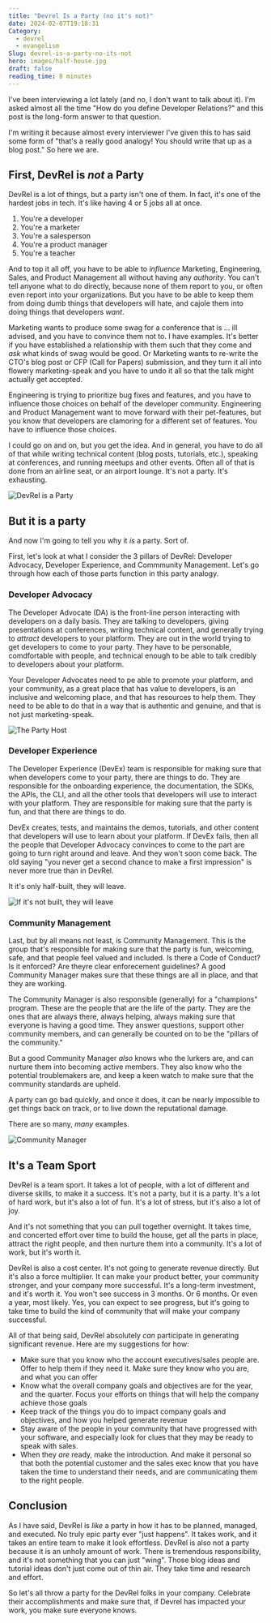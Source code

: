 ```yaml
---
title: "Devrel Is a Party (no it's not)"
date: 2024-02-07T19:18:31
Category:
  - devrel
  - evangelism
Slug: devrel-is-a-party-no-its-not
hero: images/half-house.jpg
draft: false
reading_time: 8 minutes
---
```


I've been interviewing a lot lately (and no, I don't want to talk about it). I'm asked almost all the time "How do you define Developer Relations?" and this post is the long-form answer to that question.

I'm writing it because almost every interviewer I've given this to has said some form of "that's a really good analogy! You should write that up as a blog post." So here we are.

## First, DevRel is _not_ a Party

DevRel is a lot of things, but a party isn't one of them. In fact, it's one of the hardest jobs in tech. It's like having 4 or 5 jobs all at once.
1. You're a developer
2. You're a marketer
3. You're a salesperson
4. You're a product manager
5. You're a teacher

And to top it all off, you have to be able to *influence* Marketing, Engineering, Sales, and Product Management all without having any *authority*. You can't tell anyone what to do directly, because none of them report to you, or often even report into your organizations. But you have to be able to keep them from doing dumb things that developers will hate, and cajole them into doing things that developers *want*.

Marketing wants to produce some swag for a conference that is ... ill advised, and you have to convince them not to. I have examples. It's better if you have established a relationship with them such that they come and *ask* what kinds of swag would be good. Or Marketing wants to re-write the CTO's blog post or CFP (Call for Papers) submission, and they turn it all into flowery marketing-speak and you have to undo it all so that the talk might actually get accepted.

Engineering is trying to prioritize bug fixes and features, and you have to influence those choices on behalf of the developer community. Engineering and Product Management want to move forward with their pet-features, but you know that developers are clamoring for a different set of features. You have to influence those choices.

I could go on and on, but you get the idea. And in general, you have to do all of that while writing technical content (blog posts, tutorials, etc.), speaking at conferences, and running meetups and other events. Often all of that is done from an airline seat, or an airport lounge. It's not a party. It's exhausting.

![DevRel is a Party](images/IMG_5406.png)

## But it is a party

And now I'm going to tell you why it *is* a party. Sort of.

First, let's look at what I consider the 3 pillars of DevRel: Developer Advocacy, Developer Experience, and Commmunity Management. Let's go through how each of those parts function in this party analogy.

### Developer Advocacy

The Developer Advocate (DA) is the front-line person interacting with developers on a daily basis. They are talking to developers, giving presentations at conferences, writing technical content, and generally trying to *attract* developers to your platform. They are out in the world trying to get developers to come to your party. They have to be personable, comdfortable with people, and technical enough to be able to talk credibly to developers about your platform.

Your Developer Advocates need to pe able to promote your platform, and your community, as a great place that has value to developers, is an inclusive and welcoming place, and that has resources to help them. They need to be able to do that in a way that is authentic and genuine, and that is not just marketing-speak.

![The Party Host](images/istockphoto-814293028-612x612.jpg)

### Developer Experience

The Developer Experience (DevEx) team is responsible for making sure that when developers come to your party, there are things to do. They are responsible for the onboarding experience, the documentation, the SDKs, the APIs, the CLI, and all the other tools that developers will use to interact with your platform. They are responsible for making sure that the party is fun, and that there are things to do.

DevEx creates, tests, and maintains the demos, tutorials, and other content that developers will use to learn about your platform. If DevEx fails, then all the people that Developer Advocacy convinces to come to the part are going to turn right around and leave. And they won't soon come back. The old saying "you never get a second chance to make a first impression" is never more true than in DevRel.

It it's only half-built, they will leave.

![If it's not built, they will leave](images/half-built.jpg)

### Community Management

Last, but by all means not least, is Community Management. This is the group that's responsible for making sure that the party is fun, welcoming, safe, and that people feel valued and included. Is there a Code of Conduct? Is it enforced? Are theyre clear enforecement guidelines? A good Community Manager makes sure that these things are all in place, and that they are working.

The Community Manager is also responsible (generally) for a "champions" program. These are the people that are the life of the party. They are the ones that are always there, always helping, always making sure that everyone is having a good time. They answer questions, support other community members, and can generally be counted on to be the "pillars of the community."

But a good Community Manager *also* knows who the lurkers are, and can nurture them into becoming active members. They also know who the potential troublemakers are, and keep a keen watch to make sure that the community standards are upheld.

A party can go bad quickly, and once it does, it can be nearly impossible to get things back on track, or to live down the reputational damage.

There are so many, *many* examples.

![Community Manager](images/stones.jpg)

## It's a Team Sport

DevRel is a team sport. It takes a lot of people, with a lot of different and diverse skills, to make it a success. It's not a party, but it is a party. It's a lot of hard work, but it's also a lot of fun. It's a lot of stress, but it's also a lot of joy.

And it's not something that you can pull together overnight. It takes time, and concerted effort over time to build the house, get all the parts in place, attract the right people, and then nurture them into a community. It's a lot of work, but it's worth it.

DevRel is also a cost center. It's not going to generate revenue directly. But it's also a force multiplier. It can make your product better, your community stronger, and your company more successful. It's a long-term investment, and it's worth it. You won't see success in 3 months. Or 6 months. Or even a year, most likely. Yes, you can expect to see progress, but it's going to take time to build the kind of community that will make your company successful.

All of that being said, DevRel absolutely *can* participate in generating significant revenue. Here are my suggestions for how:
- Make sure that you know who the account executives/sales people are. Offer to help them if they need it. Make sure they know who you are, and what you can offer
- Know what the overall company goals and objectives are for the year, and the quarter. Focus your efforts on things that will help the company achieve those goals
- Keep track of the things you do to impact company goals and objectives, and how you helped generate revenue
- Stay aware of the people in your community that have progressed with your software, and especially look for clues that they may be ready to speak with sales.
- When they *are* ready, make the introduction. And make it personal so that both the potential customer and the sales exec know that you have taken the time to understand their needs, and are communicating them to the right people.

## Conclusion

As I have said, DevRel is *like* a party in how it has to be planned, managed, and executed. No truly epic party ever "just happens". It takes work, and it takes an entire team to make it look effortless. DevRel is also not a party because it is an unholy amount of work. There is tremendous responsibility, and it's not something that you can just "wing". Those blog ideas and tutorial ideas don't just come out of thin air. They take time and research and effort.

So let's all throw a party for the DevRel folks in your company. Celebrate their accomplishments and make sure that, if Devrel has impacted your work, you make sure everyone knows.